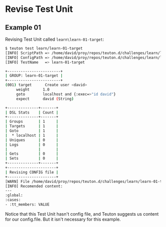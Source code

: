 
# Revise Test Unit

## Example 01

Revising Test Unit called `learn\learn-01-target`:

```bash
$ teuton test learn/learn-01-target
[INFO] ScriptPath => /home/david/proy/repos/teuton.d/challenges/learn/learn-01-target/start.rb
[INFO] ConfigPath => /home/david/proy/repos/teuton.d/challenges/learn/learn-01-target/config.yaml
[INFO] TestName   => learn-01-target

+------------------------+
| GROUP: learn-01-target |
+------------------------+
(001) target      Create user <david>
     weight      1.0
     goto        localhost and {:exec=>"id david"}
     expect      david (String)

+--------------+-------+
| DSL Stats    | Count |
+--------------+-------+
| Groups       | 1     |
| Targets      | 1     |
| Goto         | 1     |
|  * localhost | 1     |
| Uniques      | 0     |
| Logs         | 0     |
|              |       |
| Gets         | 0     |
| Sets         | 0     |
+--------------+-------+
+----------------------+
| Revising CONFIG file |
+----------------------+
[WARN] File /home/david/proy/repos/teuton.d/challenges/learn/learn-01-target/config.yaml not found!
[INFO] Recomended content:
---
:global:
:cases:
- :tt_members: VALUE
```

Notice that this Test Unit hasn't config file, and Teuton suggests us content for our config.file. But it isn't necessary for this example.
